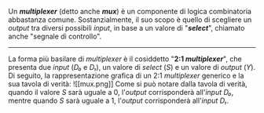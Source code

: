 Un ***multiplexer*** (detto anche ***mux***) è un componente di logica combinatoria abbastanza comune. Sostanzialmente, il suo scopo è quello di scegliere un *output* tra diversi possibili *input*, in base a un valore di "***select***", chiamato anche "segnale di controllo".
___
La forma più basilare di *multiplexer* è il cosiddetto "**2:1 *multiplexer***", che presenta due *input* (*D₀* e *D₁*), un valore di *select* (*S*) e un valore di *output* (*Y*). Di seguito, la rappresentazione grafica di un 2:1 *multiplexer* generico e la sua tavola di verità:
![[mux.png]]
Come si può notare dalla tavola di verità, quando il valore *S* sarà uguale a 0, l'*output* corrisponderà all'*input* *D₀*, mentre quando *S* sarà uguale a 1, l'*output* corrisponderà all'*input* *D₁*.

